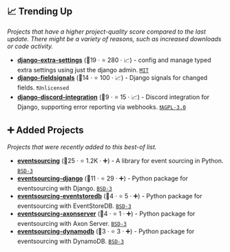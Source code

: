 ## 📈 Trending Up

_Projects that have a higher project-quality score compared to the last update. There might be a variety of reasons, such as increased downloads or code activity._

- <b><a href="https://github.com/fabiocaccamo/django-extra-settings">django-extra-settings</a></b> (🥉19 ·  ⭐ 280 · 📈) - config and manage typed extra settings using just the django admin. <code><a href="http://bit.ly/34MBwT8">MIT</a></code>
- <b><a href="https://github.com/craigds/django-fieldsignals">django-fieldsignals</a></b> (🥉14 ·  ⭐ 100 · 📈) - Django signals for changed fields. <code>❗Unlicensed</code>
- <b><a href="https://github.com/Ninjaclasher/django-discord-integration">django-discord-integration</a></b> (🥉9 ·  ⭐ 15 · 📈) - Discord integration for Django, supporting error reporting via webhooks. <code><a href="http://bit.ly/3pwmjO5">❗️AGPL-3.0</a></code>

## ➕ Added Projects

_Projects that were recently added to this best-of list._

- <b><a href="https://github.com/pyeventsourcing/eventsourcing">eventsourcing</a></b> (🥇25 ·  ⭐ 1.2K · ➕) - A library for event sourcing in Python. <code><a href="http://bit.ly/3aKzpTv">BSD-3</a></code>
- <b><a href="https://github.com/pyeventsourcing/eventsourcing-django">eventsourcing-django</a></b> (🥈11 ·  ⭐ 29 · ➕) - Python package for eventsourcing with Django. <code><a href="http://bit.ly/3aKzpTv">BSD-3</a></code>
- <b><a href="https://github.com/pyeventsourcing/eventsourcing-eventstoredb">eventsourcing-eventstoredb</a></b> (🥉4 ·  ⭐ 5 · ➕) - Python package for eventsourcing with EventStoreDB. <code><a href="http://bit.ly/3aKzpTv">BSD-3</a></code>
- <b><a href="https://github.com/pyeventsourcing/eventsourcing-axonserver">eventsourcing-axonserver</a></b> (🥉4 ·  ⭐ 1 · ➕) - Python package for eventsourcing with Axon Server. <code><a href="http://bit.ly/3aKzpTv">BSD-3</a></code>
- <b><a href="https://github.com/pyeventsourcing/eventsourcing-dynamodb">eventsourcing-dynamodb</a></b> (🥉3 ·  ⭐ 3 · ➕) - Python package for eventsourcing with DynamoDB. <code><a href="http://bit.ly/3aKzpTv">BSD-3</a></code>

